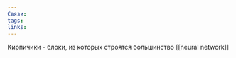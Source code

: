 ```yaml
---
Связи: 
tags: 
links:
---
```

Кирпичики - блоки, из которых строятся большинство [[neural network]]
